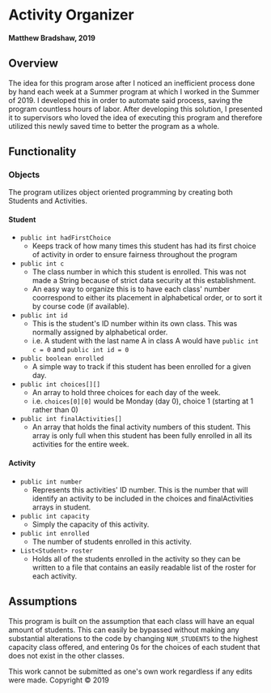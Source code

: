 # Activity Organizer
#### Matthew Bradshaw, 2019

## Overview
The idea for this program arose after I noticed an inefficient process done by hand each week at a Summer program at which I worked in the Summer of 2019.  I developed this in order to automate said process, saving the program countless hours of labor.  After developing this solution, I presented it to supervisors who loved the idea of executing this program and therefore utilized this newly saved time to better the program as a whole.

## Functionality
### Objects
The program utilizes object oriented programming by creating both Students and Activities.
#### Student
* `public int hadFirstChoice`
    * Keeps track of how many times this student has had its first choice of activity in order to ensure fairness throughout the program
* `public int c`
    * The class number in which this student is enrolled.  This was not made a String because of strict data security at this establishment.
    * An easy way to organize this is to have each class' number coorrespond to either its placement in alphabetical order, or to sort it by course code (if available).
* `public int id`
    * This is the student's ID number within its own class.  This was normally assigned by alphabetical order.
    * i.e.  A student with the last name A in class A would have `public int c = 0` and `public int id = 0`
* `public boolean enrolled`
    * A simple way to track if this student has been enrolled for a given day.
* `public int choices[][]`
    * An array to hold three choices for each day of the week.
    * i.e. `choices[0][0]` would be Monday (day 0), choice 1 (starting at 1 rather than 0)
* `public int finalActivities[]`
    * An array that holds the final activity numbers of this student.  This array is only full when this student has been fully enrolled in all its activities for the entire week.
#### Activity
* `public int number`
    * Represents this activities' ID number.  This is the number that will identify an activity to be included in the choices and finalActivities arrays in student.
* `public int capacity`
    * Simply the capacity of this activity.
* `public int enrolled`
    * The number of students enrolled in this activity.
* `List<Student> roster`
    * Holds all of the students enrolled in the activity so they can be written to a file that contains an easily readable list of the roster for each activity.
    
## Assumptions
This program is built on the assumption that each class will have an equal amount of students.  This can easily be bypassed without making any substantial alterations to the code by changing `NUM_STUDENTS` to the highest capacity class offered, and entering 0s for the choices of each student that does not exist in the other classes.

This work cannot be submitted as one's own work regardless if any edits were made. 
Copyright © 2019
